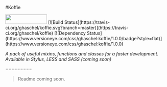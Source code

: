 #Koffie

<img src="http://benschwarz.github.io/bower-badges/badge@2x.png" width="130" height="30">
[![Build Status](https://travis-ci.org/ghaschel/koffie.svg?branch=master)](https://travis-ci.org/ghaschel/koffie)
[![Dependency Status](https://www.versioneye.com/css/ghaschel:koffie/1.0.0/badge?style=flat)](https://www.versioneye.com/css/ghaschel:koffie/1.0.0)

*A pack of useful mixins, functions and classes for a faster development. Available in Stylus, LESS and SASS (coming soon)*

=========

> Readme coming soon.
